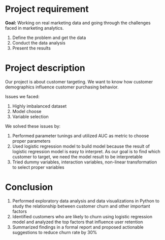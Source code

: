 # Project requirement

**Goal:**  Working on real marketing data and going through the challenges faced in marketing analytics.
1. Define the problem and get the data
2. Conduct the data analysis
3. Present the results

# Project description

Our project is about customer targeting. We want to know how customer demographics influence customer purchasing behavior.

Issues we faced:

1. Highly imbalanced dataset
2. Model choose
3. Variable selection

We solved these issues by:
1. Performed parameter tunings and utilized AUC as metric to choose proper parameters
2. Used logistic regression model to build model because the result of logistic regression model is easy to interpret. As our goal is to find which customer to target, we need the model result to be interpretable
3. Tried dummy variables, interaction variables, non-linear transformation to select proper variables

# Conclusion

1. Performed exploratory data analysis and data visualizations in Python to study the relationship between customer churn and other important factors 
2. Identified customers who are likely to churn using logistic regression model and analyzed the top factors that influence user retention
3. Summarized findings in a formal report and proposed actionable suggestions to reduce churn rate by 30% 

